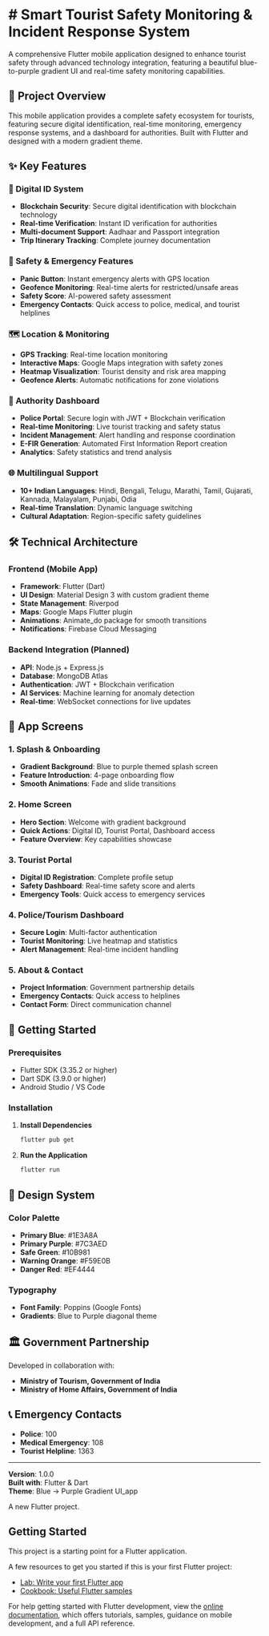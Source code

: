 # # Smart Tourist Safety Monitoring & Incident Response System

A comprehensive Flutter mobile application designed to enhance tourist safety through advanced technology integration, featuring a beautiful blue-to-purple gradient UI and real-time safety monitoring capabilities.

## 🎯 Project Overview

This mobile application provides a complete safety ecosystem for tourists, featuring secure digital identification, real-time monitoring, emergency response systems, and a dashboard for authorities. Built with Flutter and designed with a modern gradient theme.

## ✨ Key Features

### 🔐 Digital ID System
- **Blockchain Security**: Secure digital identification with blockchain technology
- **Real-time Verification**: Instant ID verification for authorities
- **Multi-document Support**: Aadhaar and Passport integration
- **Trip Itinerary Tracking**: Complete journey documentation

### 🚨 Safety & Emergency Features
- **Panic Button**: Instant emergency alerts with GPS location
- **Geofence Monitoring**: Real-time alerts for restricted/unsafe areas
- **Safety Score**: AI-powered safety assessment
- **Emergency Contacts**: Quick access to police, medical, and tourist helplines

### 🗺️ Location & Monitoring
- **GPS Tracking**: Real-time location monitoring
- **Interactive Maps**: Google Maps integration with safety zones
- **Heatmap Visualization**: Tourist density and risk area mapping
- **Geofence Alerts**: Automatic notifications for zone violations

### 👮 Authority Dashboard
- **Police Portal**: Secure login with JWT + Blockchain verification
- **Real-time Monitoring**: Live tourist tracking and safety status
- **Incident Management**: Alert handling and response coordination
- **E-FIR Generation**: Automated First Information Report creation
- **Analytics**: Safety statistics and trend analysis

### 🌐 Multilingual Support
- **10+ Indian Languages**: Hindi, Bengali, Telugu, Marathi, Tamil, Gujarati, Kannada, Malayalam, Punjabi, Odia
- **Real-time Translation**: Dynamic language switching
- **Cultural Adaptation**: Region-specific safety guidelines

## 🛠️ Technical Architecture

### Frontend (Mobile App)
- **Framework**: Flutter (Dart)
- **UI Design**: Material Design 3 with custom gradient theme
- **State Management**: Riverpod
- **Maps**: Google Maps Flutter plugin
- **Animations**: Animate_do package for smooth transitions
- **Notifications**: Firebase Cloud Messaging

### Backend Integration (Planned)
- **API**: Node.js + Express.js
- **Database**: MongoDB Atlas
- **Authentication**: JWT + Blockchain verification
- **AI Services**: Machine learning for anomaly detection
- **Real-time**: WebSocket connections for live updates

## 📱 App Screens

### 1. Splash & Onboarding
- **Gradient Background**: Blue to purple themed splash screen
- **Feature Introduction**: 4-page onboarding flow
- **Smooth Animations**: Fade and slide transitions

### 2. Home Screen
- **Hero Section**: Welcome with gradient background
- **Quick Actions**: Digital ID, Tourist Portal, Dashboard access
- **Feature Overview**: Key capabilities showcase

### 3. Tourist Portal
- **Digital ID Registration**: Complete profile setup
- **Safety Dashboard**: Real-time safety score and alerts
- **Emergency Tools**: Quick access to emergency services

### 4. Police/Tourism Dashboard
- **Secure Login**: Multi-factor authentication
- **Tourist Monitoring**: Live heatmap and statistics
- **Alert Management**: Real-time incident handling

### 5. About & Contact
- **Project Information**: Government partnership details
- **Emergency Contacts**: Quick access to helplines
- **Contact Form**: Direct communication channel

## 🚀 Getting Started

### Prerequisites
- Flutter SDK (3.35.2 or higher)
- Dart SDK (3.9.0 or higher)
- Android Studio / VS Code

### Installation

1. **Install Dependencies**
   ```bash
   flutter pub get
   ```

2. **Run the Application**
   ```bash
   flutter run
   ```

## 🎨 Design System

### Color Palette
- **Primary Blue**: #1E3A8A
- **Primary Purple**: #7C3AED
- **Safe Green**: #10B981
- **Warning Orange**: #F59E0B
- **Danger Red**: #EF4444

### Typography
- **Font Family**: Poppins (Google Fonts)
- **Gradients**: Blue to Purple diagonal theme

## 🏛️ Government Partnership

Developed in collaboration with:
- **Ministry of Tourism, Government of India**
- **Ministry of Home Affairs, Government of India**

## 📞 Emergency Contacts

- **Police**: 100
- **Medical Emergency**: 108
- **Tourist Helpline**: 1363

---

**Version**: 1.0.0  
**Built with**: Flutter & Dart  
**Theme**: Blue → Purple Gradient UI_app

A new Flutter project.

## Getting Started

This project is a starting point for a Flutter application.

A few resources to get you started if this is your first Flutter project:

- [Lab: Write your first Flutter app](https://docs.flutter.dev/get-started/codelab)
- [Cookbook: Useful Flutter samples](https://docs.flutter.dev/cookbook)

For help getting started with Flutter development, view the
[online documentation](https://docs.flutter.dev/), which offers tutorials,
samples, guidance on mobile development, and a full API reference.
